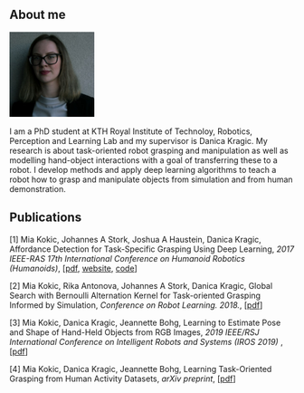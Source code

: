 ## About me
<img src="mia.jpg" alt="Mia" width="150" height="150">

I am a PhD student at KTH Royal Institute of Technoloy, Robotics, Perception and Learning Lab and my supervisor is Danica Kragic. My research is about task-oriented robot grasping and manipulation as well as modelling hand-object interactions with a goal of transferring these to a robot. I develop methods and apply deep learning algorithms to teach a robot how to grasp and manipulate objects from simulation and from human demonstration.

## Publications
[1]  Mia Kokic, Johannes A Stork, Joshua A Haustein, Danica Kragic, Affordance Detection for Task-Specific Grasping Using Deep Learning, <em>2017 IEEE-RAS 17th International Conference on Humanoid Robotics (Humanoids)</em>, [<a href="https://ieeexplore.ieee.org/stamp/stamp.jsp?arnumber=8239542">pdf</a>, <a href="https://sites.google.com/view/affdet/home">website</a>, <a href="https://github.com/mkokic/affdet">code</a>]

[2]  Mia Kokic, Rika Antonova, Johannes A Stork, Danica Kragic, Global Search with Bernoulli Alternation Kernel for Task-oriented Grasping Informed by Simulation, <em>Conference on Robot Learning. 2018.</em>, [<a href="http://proceedings.mlr.press/v87/antonova18a.html">pdf</a>]

[3]  Mia Kokic, Danica Kragic, Jeannette Bohg, Learning to Estimate Pose and Shape of Hand-Held Objects from RGB Images, <em> 2019 IEEE/RSJ International Conference on Intelligent Robots and Systems (IROS 2019) </em>, [<a href="https://arxiv.org/abs/1903.03340">pdf</a>]

[4]  Mia Kokic, Danica Kragic, Jeannette Bohg, Learning Task-Oriented Grasping from Human Activity Datasets, <em>arXiv preprint</em>, [<a href="https://arxiv.org/abs/1910.11669">pdf</a>]
